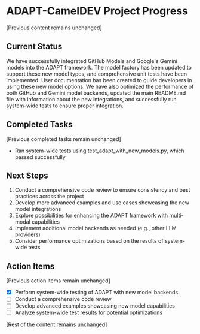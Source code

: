 # ADAPT-CamelDEV Project Progress

[Previous content remains unchanged]

## Current Status
We have successfully integrated GitHub Models and Google's Gemini models into the ADAPT framework. The model factory has been updated to support these new model types, and comprehensive unit tests have been implemented. User documentation has been created to guide developers in using these new model options. We have also optimized the performance of both GitHub and Gemini model backends, updated the main README.md file with information about the new integrations, and successfully run system-wide tests to ensure proper integration.

## Completed Tasks
[Previous completed tasks remain unchanged]
- Ran system-wide tests using test_adapt_with_new_models.py, which passed successfully

## Next Steps
1. Conduct a comprehensive code review to ensure consistency and best practices across the project
2. Develop more advanced examples and use cases showcasing the new model integrations
3. Explore possibilities for enhancing the ADAPT framework with multi-modal capabilities
4. Implement additional model backends as needed (e.g., other LLM providers)
5. Consider performance optimizations based on the results of system-wide tests

## Action Items
[Previous action items remain unchanged]
- [x] Perform system-wide testing of ADAPT with new model backends
- [ ] Conduct a comprehensive code review
- [ ] Develop advanced examples showcasing new model capabilities
- [ ] Analyze system-wide test results for potential optimizations

[Rest of the content remains unchanged]
